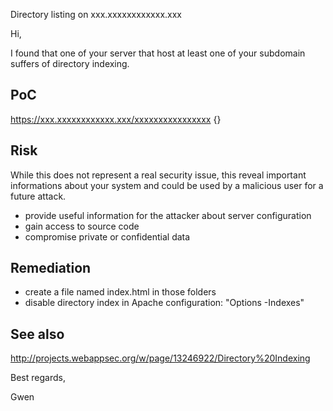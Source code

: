 Directory listing on xxx.xxxxxxxxxxxx.xxx



Hi,


I found that one of your server that host at least one of your subdomain suffers of directory indexing.


## PoC

https://xxx.xxxxxxxxxxxx.xxx/xxxxxxxxxxxxxxxx
{}


## Risk

While this does not represent a real security issue, this reveal important informations about your system and could be used by a malicious user for a future attack.

- provide useful information for the attacker about server configuration
- gain access to source code
- compromise private or confidential data


## Remediation

- create a file named index.html in those folders
- disable directory index in Apache configuration: "Options -Indexes"


## See also

http://projects.webappsec.org/w/page/13246922/Directory%20Indexing




Best regards,

Gwen